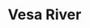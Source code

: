 ---
title: "Vesa River"
title_bn: "ভেসা নদী"
description: "The water of this river flows from East Part of Burir Hat, Panchagarh to Indian Border through Bhojanpur Union."
---